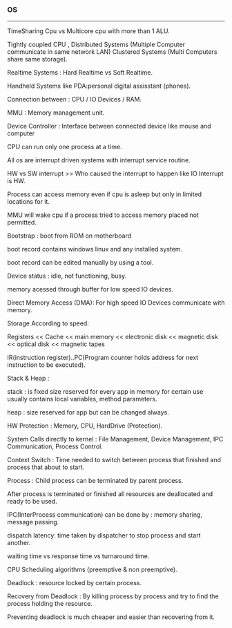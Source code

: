 ### OS
------

TimeSharing Cpu vs Multicore cpu with more than 1 ALU.

Tightly coupled CPU , Distributed Systems (Multiple Computer communicate in same network LAN)
Clustered Systems (Multi Computers share same storage).

Realtime Systems : Hard Realtime vs Soft Realtime.

Handheld Systems like PDA:personal digital assisstant (phones).

Connection between : CPU / IO Devices / RAM.

MMU : Memory management unit.

Device Controller : Interface between connected device like mouse and computer

CPU can run only one process at a time.

All os are interrupt driven systems with interrupt service routine.

HW vs SW interrupt >> Who caused the interrupt to happen like IO Interrupt is HW.

Process can access memory even if cpu is asleep but only in limited locations for it.

MMU will wake cpu if a process tried to access memory placed not permitted.

Bootstrap : boot from ROM on motherboard
	
boot record contains windows linux and any installed system.

boot record can be edited manually by using a tool.

Device status : idle, not functioning, busy.

memory acessed through buffer for low speed IO devices.

Direct Memory Access (DMA): For high speed IO Devices communicate with memory.

Storage According to speed:

Registers << Cache << main memory << electronic disk << magnetic disk << optical disk << magnetic tapes

IR(instruction register)..PC(Program counter holds address for next instruction to be executed).

Stack & Heap :

stack : is fixed size reserved for every app in memory for certain use
	usually contains local variables, method parameters.

heap : size reserved for app but can be changed always.

HW Protection : Memory, CPU, HardDrive (Protection).

System Calls directly to kernel : File Management, Device Management, IPC Communication, Process Control.

Context Switch : Time needed to switch between process that finished and process that about to start.

Process : Child process can be terminated by parent process.

After process is terminated or finished all resources are deallocated and ready to be used.

IPC(InterProcess communication) can be done by : memory sharing, message passing.

dispatch latency: time taken by dispatcher to stop process and start another.

waiting time vs response time vs turnaround time.

CPU Scheduling algorithms (preemptive & non preemptive).

Deadlock : resource locked by certain process.

Recovery from Deadlock : By killing process by process and try to find the process holding the resource.

Preventing deadlock is much cheaper and easier than recovering from it.
